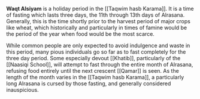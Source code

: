 **Waqt Alsiyam** is a holiday period in the [[Taqwim hasb Karama]]. It is a time of fasting which lasts three days, the 11th through 13th days of Alrasana. Generally, this is the time shortly prior to the harvest period of major crops like wheat, which historically and particularly in times of famine would be the period of the year when food would be the most scarce.

While common people are only expected to avoid indulgence and waste in this period, many pious individuals go so far as to fast completely for the three day period. Some especially devout [[Khatib]], particularly of the [[Naasiqi School]], will attempt to fast through the entire month of Alrasana, refusing food entirely until the next crescent [[Qamar]] is seen. As the length of the month varies in the [[Taqwim hasb Karama]], a particularly long Alrasana is cursed by those fasting, and generally considered inauspicious.